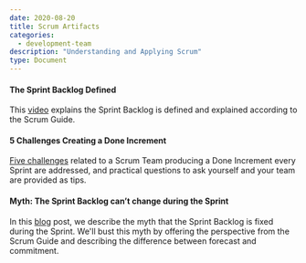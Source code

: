 ```yaml
---
date: 2020-08-20
title: Scrum Artifacts
categories:
  - development-team
description: "Understanding and Applying Scrum"
type: Document
---
```

#### The Sprint Backlog Defined
This [video](https://www.scrum.org/resources/sprint-backlog-defined) explains the Sprint Backlog is defined and explained according to the Scrum Guide.

#### 5 Challenges Creating a Done Increment
[Five challenges](https://www.scrum.org/resources/blog/5-challenges-creating-done-increment) related to a Scrum Team producing a Done Increment every Sprint are addressed, and practical questions to ask yourself and your team are provided as tips.

#### Myth: The Sprint Backlog can’t change during the Sprint
In this [blog](https://www.scrum.org/resources/blog/myth-2-sprint-backlog-cant-change-during-sprint) post, we describe the myth that the Sprint Backlog is fixed during the Sprint. We'll bust this myth by offering the perspective from the Scrum Guide and describing the difference between forecast and commitment.
